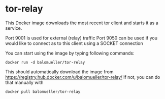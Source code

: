 # tor-relay
This Docker image downloads the most recent tor client and starts it as a service.

Port 9001 is used for external (relay) traffic
Port 9050 can be used if you would like to connect as to this client using a SOCKET connection

You can start using the image by typing following commands:
```
docker run -d balomueller/tor-relay
```
This should automatically download the image from https://registry.hub.docker.com/u/balomueller/tor-relay/
If not, you can do that manually with
```
docker pull balomueller/tor-relay
```
